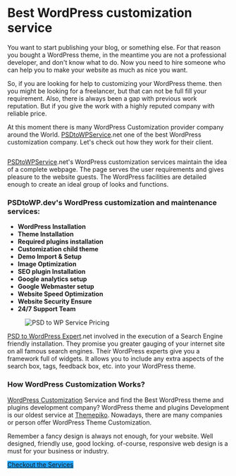 # Best WordPress customization service

<p>You want to start publishing your blog, or something else. For that reason you bought a WordPress theme, in the meantime you are not a professional developer, and don't know what to do. Now you need to hire someone who can help you to make your website as much as nice you want. </p>



<p>So, if you are looking for help to customizing your WordPress theme. then you might be looking for a freelancer, but that can not be full fill your requirement. Also, there is always been a gap with previous work reputation. But if you give the work with a highly reputed company with reliable price.</p>


<p>At this moment there is many WordPress Customization provider company around the World. <a href="https://psdtowpservice.net/">PSDtoWPService</a>.net one of the best WordPress customization company. Let's check out how they work for their client.</p>



<figure class="wp-block-image size-large"><a href="https://psdtowp.dev/wordpress-customization/" target="_blank" rel="noreferrer noopener"><img src="https://psdtowp.dev/wp-content/uploads/2019/10/wordpress-customization-service.jpg" alt="" class="wp-image-629"/></a></figure>



<p><a href="https://psdtowp.dev" target="_blank" rel="noreferrer noopener" aria-label="PSDtoWPService (opens in a new tab)">PSDtoWPService</a>.net's WordPress customization services maintain the idea of a complete webpage. The page serves the user requirements and gives pleasure to the website guests. The WordPress facilities are detailed enough to create an ideal group of looks and functions.</p>


<h3> PSDtoWP.dev's WordPress customization and maintenance services:</h3>



<ul><li><strong>WordPress Installation</strong></li><li><strong> Theme Installation</strong></li><li><strong> Required plugins installation</strong></li><li><strong> Customization child theme</strong></li><li><strong> Demo Import &amp; Setup</strong></li><li><strong> Image Optimization</strong></li><li><strong> SEO plugin Installation</strong></li><li><strong> Google analytics setup</strong></li><li><strong> Google Webmaster setup</strong></li><li><strong> Website Speed Optimization</strong></li><li><strong> Website Security Ensure</strong></li><li><strong> 24/7 Support Team</strong></li></ul>



<figure class="wp-block-image size-large"><img src="https://psdtowpservice.net/wp-content/uploads/2020/01/wordpress-customization-service-pricing-1024x664.jpg" alt="PSD to WP Service Pricing" class="wp-image-643"/></figure>


<p><a rel="noreferrer noopener" href="https://psdtowp.dev" target="_blank">PSD to WordPress Expert</a>.net  involved in the execution of a Search Engine friendly installation. They promise you greater gauging of your internet site on all famous search engines. Their WordPress experts give you a framework full of widgets. It allows you to include any extra aspects of the search box, tags, feedback box, etc. into your WordPress theme.</p>


<h3 class="mb10">How WordPress Customization Works?</h3>

<p><a rel="noreferrer noopener" href="https://psdtowp.dev" target="_blank">WordPress Customization</a> Service and find the Best WordPress theme and plugins development company? WordPress theme and plugins Development is our oldest service at <a rel="noreferrer noopener" href="https://themepiko.com/" target="_blank">Themepiko</a>. Nowadays, there are many companies or person offer WordPress Theme  Customization.</p>

<p class="mb35">Remember a fancy design is always not enough, for your website. Well designed, friendly use, good locking. of-course, responsive web design is a must for your business or industry.  </p>

<div class="wp-block-button"><a class="wp-block-button__link has-background no-border-radius" href="https://psdtowp.dev/wordpress-customization/" style="background-color:#1fa3ff" target="_blank" rel="noreferrer noopener">Checkout the Services</a></div>

